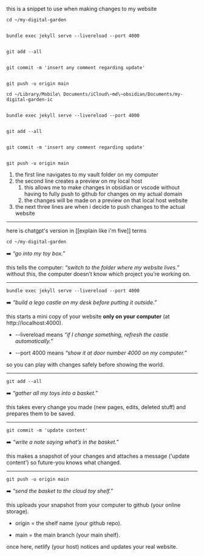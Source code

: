this is a snippet to use when making changes to my website

```
cd ~/my-digital-garden


bundle exec jekyll serve --livereload --port 4000
  

git add --all
  

git commit -m 'insert any comment regarding update'
  

git push -u origin main
```

```
cd ~/Library/Mobile\ Documents/iCloud\~md\~obsidian/Documents/my-digital-garden-ic


bundle exec jekyll serve --livereload --port 4000
  

git add --all
  

git commit -m 'insert any comment regarding update'
  

git push -u origin main
```

1. the first line navigates to my vault folder on my computer
2. the second line creates a preview on my local host
	1. this allows me to make changes in obsidian or vscode without having to fully push to github for changes on my actual domain
	2. the changes will be made on a preview on that local host website
3. the next three lines are when i decide to push changes to the actual website

---

here is chatgpt's version in [[explain like i'm five]] terms

```
cd ~/my-digital-garden
```

➡️ _“go into my toy box.”_

this tells the computer: _“switch to the folder where my website lives.”_ without this, the computer doesn’t know which project you’re working on.

---

```
bundle exec jekyll serve --livereload --port 4000
```

➡️ _“build a lego castle on my desk before putting it outside.”_

this starts a mini copy of your website **only on your computer** (at http://localhost:4000).

- --livereload means _“if I change something, refresh the castle automatically.”_
    
- --port 4000 means _“show it at door number 4000 on my computer.”_
    

so you can play with changes safely before showing the world.

---

```
git add --all
```

➡️ _“gather all my toys into a basket.”_

this takes every change you made (new pages, edits, deleted stuff) and prepares them to be saved.

---

```
git commit -m 'update content'
```

➡️ _“write a note saying what’s in the basket.”_

this makes a snapshot of your changes and attaches a message ('update content') so future-you knows what changed.

---

```
git push -u origin main
```

➡️ _“send the basket to the cloud toy shelf.”_

this uploads your snapshot from your computer to github (your online storage).

- origin = the shelf name (your github repo).
    
- main = the main branch (your main shelf).
    

once here, netlify (your host) notices and updates your real website.